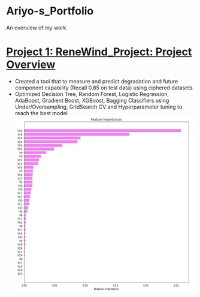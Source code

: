 # Ariyo-s_Portfolio
An overview of my work

# [Project 1: ReneWind_Project: Project Overview](https://github.com/Ariyo347/ReneWind_Project/)
* Created a tool that to measure and predict degradation and future component capability (Recall 0.85 on test data) using ciphered datasets
* Optimized Decision Tree, Random Forest, Logistic Regression, AdaBoost, Gradient Boost, XGBoost, Bagging Classifiers using Under/Oversampling, GridSearch CV and Hyperparameter tuning to reach the best model
![](https://github.com/Ariyo347/Ariyo-s_Portfolio/blob/main/images/feature%20importances.JPG)
 

